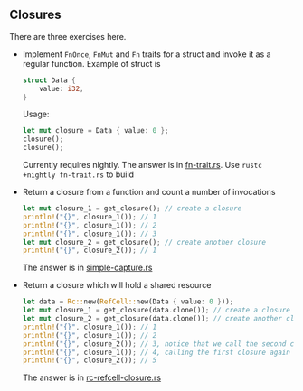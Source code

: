 ## Closures

There are three exercises here.

- Implement `FnOnce`, `FnMut` and `Fn` traits for a struct and invoke it as a regular function.
  Example of struct is
  ```rust
  struct Data {
      value: i32,
  }
  ```
  Usage:
  ```rust
  let mut closure = Data { value: 0 };
  closure();
  closure();
  ```
  Currently requires nightly. The answer is in [fn-trait.rs](./fn-trait.rs). Use `rustc +nightly fn-trait.rs` to build

- Return a closure from a function and count a number of invocations
  ```rust
  let mut closure_1 = get_closure(); // create a closure
  println!("{}", closure_1()); // 1
  println!("{}", closure_1()); // 2
  println!("{}", closure_1()); // 3
  let mut closure_2 = get_closure(); // create another closure
  println!("{}", closure_2()); // 1
  ```
  The answer is in [simple-capture.rs](simple-capture.rs)

- Return a closure which will hold a shared resource
  ```rust
  let data = Rc::new(RefCell::new(Data { value: 0 }));
  let mut closure_1 = get_closure(data.clone()); // create a closure
  let mut closure_2 = get_closure(data.clone()); // create another closure
  println!("{}", closure_1()); // 1
  println!("{}", closure_1()); // 2
  println!("{}", closure_2()); // 3, notice that we call the second closure here
  println!("{}", closure_1()); // 4, calling the first closure again
  println!("{}", closure_2()); // 5
  ```
  The answer is in [rc-refcell-closure.rs](./rc-refcell-closure.rs)
